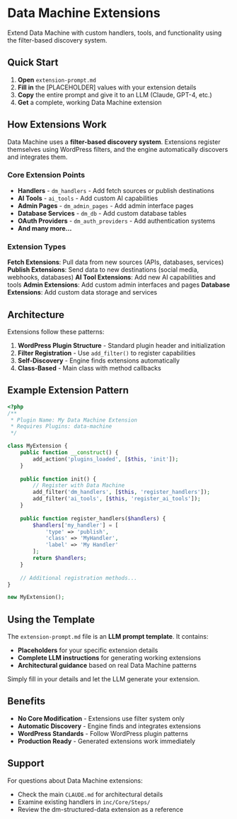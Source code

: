 # Data Machine Extensions

Extend Data Machine with custom handlers, tools, and functionality using the filter-based discovery system.

## Quick Start

1. **Open** `extension-prompt.md`
2. **Fill in** the [PLACEHOLDER] values with your extension details
3. **Copy** the entire prompt and give it to an LLM (Claude, GPT-4, etc.)
4. **Get** a complete, working Data Machine extension

## How Extensions Work

Data Machine uses a **filter-based discovery system**. Extensions register themselves using WordPress filters, and the engine automatically discovers and integrates them.

### Core Extension Points

- **Handlers** - `dm_handlers` - Add fetch sources or publish destinations
- **AI Tools** - `ai_tools` - Add custom AI capabilities 
- **Admin Pages** - `dm_admin_pages` - Add admin interface pages
- **Database Services** - `dm_db` - Add custom database tables
- **OAuth Providers** - `dm_auth_providers` - Add authentication systems
- **And many more...**

### Extension Types

**Fetch Extensions**: Pull data from new sources (APIs, databases, services)
**Publish Extensions**: Send data to new destinations (social media, webhooks, databases)
**AI Tool Extensions**: Add new AI capabilities and tools
**Admin Extensions**: Add custom admin interfaces and pages
**Database Extensions**: Add custom data storage and services

## Architecture

Extensions follow these patterns:

1. **WordPress Plugin Structure** - Standard plugin header and initialization
2. **Filter Registration** - Use `add_filter()` to register capabilities
3. **Self-Discovery** - Engine finds extensions automatically
4. **Class-Based** - Main class with method callbacks

## Example Extension Pattern

```php
<?php
/**
 * Plugin Name: My Data Machine Extension
 * Requires Plugins: data-machine
 */

class MyExtension {
    public function __construct() {
        add_action('plugins_loaded', [$this, 'init']);
    }
    
    public function init() {
        // Register with Data Machine
        add_filter('dm_handlers', [$this, 'register_handlers']);
        add_filter('ai_tools', [$this, 'register_ai_tools']);
    }
    
    public function register_handlers($handlers) {
        $handlers['my_handler'] = [
            'type' => 'publish',
            'class' => 'MyHandler',
            'label' => 'My Handler'
        ];
        return $handlers;
    }
    
    // Additional registration methods...
}

new MyExtension();
```

## Using the Template

The `extension-prompt.md` file is an **LLM prompt template**. It contains:

- **Placeholders** for your specific extension details
- **Complete LLM instructions** for generating working extensions
- **Architectural guidance** based on real Data Machine patterns

Simply fill in your details and let the LLM generate your extension.

## Benefits

- **No Core Modification** - Extensions use filter system only
- **Automatic Discovery** - Engine finds and integrates extensions
- **WordPress Standards** - Follow WordPress plugin patterns
- **Production Ready** - Generated extensions work immediately

## Support

For questions about Data Machine extensions:
- Check the main `CLAUDE.md` for architectural details
- Examine existing handlers in `inc/Core/Steps/`
- Review the dm-structured-data extension as a reference